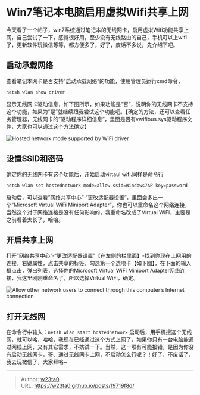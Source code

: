 # Win7笔记本电脑启用虚拟Wifi共享上网


今天看了一个帖子，win7系统通过笔记本的无线网卡，启用虚拟Wifi功能共享上网，自己尝试了一下，感觉很好用，至少没有无线路由的自己，手机可以上wifi了，更新软件玩微信等等，都方便多了，好了，废话不多说，先介绍下吧。

## 启动承载网络

查看笔记本网卡是否支持”启动承载网络”的功能，使用管理员运行cmd命令，

	netsh wlan show driver

显示无线网卡驱动信息，如下图所示，如果功能是”否”，说明你的无线网卡不支持这个功能，如果为”是”就继续跟我尝试这个功能吧。【确定的方法，还可以查看任务管理器，无线网卡的”驱动程序详细信息”，里面是否有vwifibus.sys驱动程序文件，大家也可以通过这个方法确定】

![Hosted network mode supported by WiFi driver ](https://w23ta0-blog.oss-cn-hongkong.aliyuncs.com/blog/wifi-driver-hosted-network-supported.jpg)

## 设置SSID和密码

确定你的无线网卡有这个功能后，开始启动virtaul wifi.同样是命令行

	netsh wlan set hostednetwork mode=allow ssid=Windows7AP key=password

启动后，可以查看”网络共享中心”-“更改适配器设置”，里面会多出一个”Microsoft Virtual WiFi Miniport Adapter”，你也可以重命名这个网络连接，当然这个对于网络连接是没有任何影响的，我重命名改成了Virtual WiFi，主要是之前看着太长了，哈哈。

## 开启共享上网

打开”网络共享中心”-“更改适配器设置”【在左侧的栏里面】-找到你现在上网用的连接，右键属性，点击共享的标签，勾选第一个选项卡【如下图】，在下面的输入框点击，弹出列表，选择你的Microsoft Virtual WiFi Miniport Adapter网络连接，我这里刚刚重命名了，所以选择Virtual WiFi，确定。

![Allow other network users to connect through this computer’s Internet connection](https://w23ta0-blog.oss-cn-hongkong.aliyuncs.com/blog/Allow-other-network-users-connect-to-Internet.jpg)

## 打开无线网

在命令行中输入：`netsh wlan start hostednetwork`
启动后，用手机搜这个无线网，就可以咯，哈哈，我现在已经通过这个方式上网了，如果你只有一台电脑能通过网线上网，又有其它需求，不妨试一下。当然，这一项有可能报错，是因为你没有启动无线网卡，哥、通过无线网卡上网，不启动怎么行呢？！好了，不废话了，我去玩微信了，大家拜咯~


---

> Author: [w23ta0](https://github.com/w23ta0)  
> URL: https://w23ta0.github.io/posts/19719f8d/  

